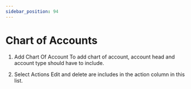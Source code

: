 ```yaml
---
sidebar_position: 94
---
```

 
# Chart of Accounts
1. Add Chart Of Account
To add chart of account, account head and account type should have to include.

2. Select Actions
Edit and delete are includes in the action column in this list.